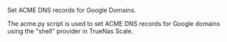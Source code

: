 Set ACME DNS records for Google Domains.

The acme.py script is used to set ACME DNS records for Google domains
using the "shell" provider in TrueNas Scale.